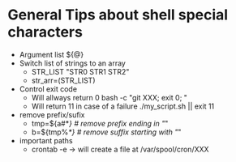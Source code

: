 # General Tips about shell special characters
*  Argument list ${@}
*  Switch list of strings to an array
    * STR_LIST "STR0 STR1 STR2"
    * str_arr=(STR_LIST)
*  Control exit code
    * Will allways return 0
      bash -c "git XXX; exit 0; "
    * Will return 11 in case of a failure 
      ./my_script.sh || exit 11
* remove prefix/sufix  
   * tmp=${a#*_}   # remove prefix ending in "_"
   * b=${tmp%_*}   # remove suffix starting with "_"
* important paths
   * crontab -e -> will create a file at /var/spool/cron/XXX
